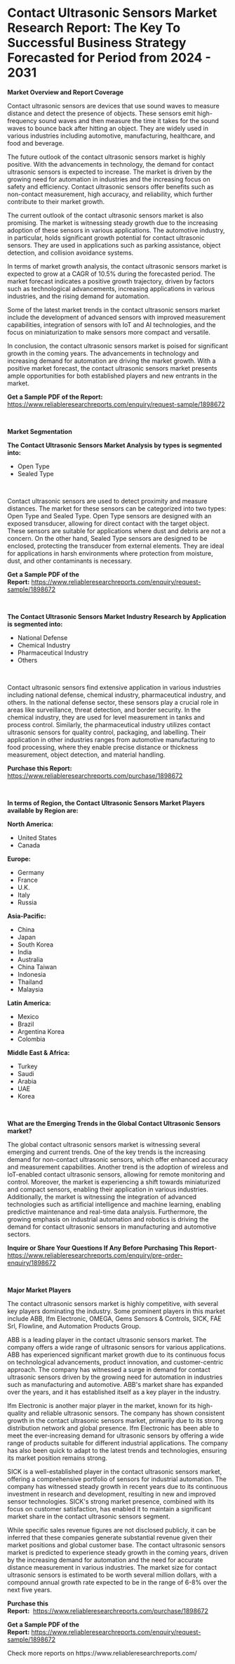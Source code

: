 <p><h1>Contact Ultrasonic Sensors Market Research Report: The Key To Successful Business Strategy Forecasted for Period from 2024 - 2031</h1></p><p><strong>Market Overview and Report Coverage</strong></p>
<p><p>Contact ultrasonic sensors are devices that use sound waves to measure distance and detect the presence of objects. These sensors emit high-frequency sound waves and then measure the time it takes for the sound waves to bounce back after hitting an object. They are widely used in various industries including automotive, manufacturing, healthcare, and food and beverage.</p><p>The future outlook of the contact ultrasonic sensors market is highly positive. With the advancements in technology, the demand for contact ultrasonic sensors is expected to increase. The market is driven by the growing need for automation in industries and the increasing focus on safety and efficiency. Contact ultrasonic sensors offer benefits such as non-contact measurement, high accuracy, and reliability, which further contribute to their market growth.</p><p>The current outlook of the contact ultrasonic sensors market is also promising. The market is witnessing steady growth due to the increasing adoption of these sensors in various applications. The automotive industry, in particular, holds significant growth potential for contact ultrasonic sensors. They are used in applications such as parking assistance, object detection, and collision avoidance systems.</p><p>In terms of market growth analysis, the contact ultrasonic sensors market is expected to grow at a CAGR of 10.5% during the forecasted period. The market forecast indicates a positive growth trajectory, driven by factors such as technological advancements, increasing applications in various industries, and the rising demand for automation.</p><p>Some of the latest market trends in the contact ultrasonic sensors market include the development of advanced sensors with improved measurement capabilities, integration of sensors with IoT and AI technologies, and the focus on miniaturization to make sensors more compact and versatile.</p><p>In conclusion, the contact ultrasonic sensors market is poised for significant growth in the coming years. The advancements in technology and increasing demand for automation are driving the market growth. With a positive market forecast, the contact ultrasonic sensors market presents ample opportunities for both established players and new entrants in the market.</p></p>
<p><strong>Get a Sample PDF of the Report:</strong> <a href="https://www.reliableresearchreports.com/enquiry/request-sample/1898672">https://www.reliableresearchreports.com/enquiry/request-sample/1898672</a></p>
<p>&nbsp;</p>
<p><strong>Market Segmentation</strong></p>
<p><strong>The Contact Ultrasonic Sensors Market Analysis by types is segmented into:</strong></p>
<p><ul><li>Open Type</li><li>Sealed Type</li></ul></p>
<p>&nbsp;</p>
<p><p>Contact ultrasonic sensors are used to detect proximity and measure distances. The market for these sensors can be categorized into two types: Open Type and Sealed Type. Open Type sensors are designed with an exposed transducer, allowing for direct contact with the target object. These sensors are suitable for applications where dust and debris are not a concern. On the other hand, Sealed Type sensors are designed to be enclosed, protecting the transducer from external elements. They are ideal for applications in harsh environments where protection from moisture, dust, and other contaminants is necessary.</p></p>
<p><strong>Get a Sample PDF of the Report:</strong>&nbsp;<a href="https://www.reliableresearchreports.com/enquiry/request-sample/1898672">https://www.reliableresearchreports.com/enquiry/request-sample/1898672</a></p>
<p>&nbsp;</p>
<p><strong>The Contact Ultrasonic Sensors Market Industry Research by Application is segmented into:</strong></p>
<p><ul><li>National Defense</li><li>Chemical Industry</li><li>Pharmaceutical Industry</li><li>Others</li></ul></p>
<p>&nbsp;</p>
<p><p>Contact ultrasonic sensors find extensive application in various industries including national defense, chemical industry, pharmaceutical industry, and others. In the national defense sector, these sensors play a crucial role in areas like surveillance, threat detection, and border security. In the chemical industry, they are used for level measurement in tanks and process control. Similarly, the pharmaceutical industry utilizes contact ultrasonic sensors for quality control, packaging, and labelling. Their application in other industries ranges from automotive manufacturing to food processing, where they enable precise distance or thickness measurement, object detection, and material handling.</p></p>
<p><strong>Purchase this Report:</strong>&nbsp; <a href="https://www.reliableresearchreports.com/purchase/1898672">https://www.reliableresearchreports.com/purchase/1898672</a></p>
<p>&nbsp;</p>
<p><strong>In terms of Region, the Contact Ultrasonic Sensors Market Players available by Region are:</strong></p>
<p>
    <p> <strong> North America: </strong>
        <ul>
            <li>United States</li>
            <li>Canada</li>
        </ul>
        </p> 
    <p> <strong> Europe: </strong>
        <ul>
            <li>Germany</li>
            <li>France</li>
            <li>U.K.</li>
            <li>Italy</li>
            <li>Russia</li>
        </ul>
        </p> 
    <p> <strong> Asia-Pacific: </strong>
        <ul>
            <li>China</li>
            <li>Japan</li>
            <li>South Korea</li>
            <li>India</li>
            <li>Australia</li>
            <li>China Taiwan</li>
            <li>Indonesia</li>
            <li>Thailand</li>
            <li>Malaysia</li>
        </ul>
        </p> 
    <p> <strong> Latin America: </strong>
        <ul>
            <li>Mexico</li>
            <li>Brazil</li>
            <li>Argentina Korea</li>
            <li>Colombia</li>
        </ul>
        </p> 
    <p> <strong> Middle East & Africa: </strong>
        <ul>
            <li>Turkey</li>
            <li>Saudi</li>
            <li>Arabia</li>
            <li>UAE</li>
            <li>Korea</li>
        </ul>
    </p>
    </p>
<p>&nbsp;</p>
<p><strong>What are the Emerging Trends in the Global Contact Ultrasonic Sensors market?</strong></p>
<p><p>The global contact ultrasonic sensors market is witnessing several emerging and current trends. One of the key trends is the increasing demand for non-contact ultrasonic sensors, which offer enhanced accuracy and measurement capabilities. Another trend is the adoption of wireless and IoT-enabled contact ultrasonic sensors, allowing for remote monitoring and control. Moreover, the market is experiencing a shift towards miniaturized and compact sensors, enabling their application in various industries. Additionally, the market is witnessing the integration of advanced technologies such as artificial intelligence and machine learning, enabling predictive maintenance and real-time data analysis. Furthermore, the growing emphasis on industrial automation and robotics is driving the demand for contact ultrasonic sensors in manufacturing and automotive sectors.</p></p>
<p><strong>Inquire or Share Your Questions If Any Before Purchasing This Report</strong>- <a href="https://www.reliableresearchreports.com/enquiry/pre-order-enquiry/1898672">https://www.reliableresearchreports.com/enquiry/pre-order-enquiry/1898672</a></p>
<p>&nbsp;</p>
<p><strong>Major Market Players</strong></p>
<p><p>The contact ultrasonic sensors market is highly competitive, with several key players dominating the industry. Some prominent players in this market include ABB, Ifm Electronic, OMEGA, Gems Sensors & Controls, SICK, FAE Srl, Flowline, and Automation Products Group. </p><p>ABB is a leading player in the contact ultrasonic sensors market. The company offers a wide range of ultrasonic sensors for various applications. ABB has experienced significant market growth due to its continuous focus on technological advancements, product innovation, and customer-centric approach. The company has witnessed a surge in demand for contact ultrasonic sensors driven by the growing need for automation in industries such as manufacturing and automotive. ABB's market share has expanded over the years, and it has established itself as a key player in the industry.</p><p>Ifm Electronic is another major player in the market, known for its high-quality and reliable ultrasonic sensors. The company has shown consistent growth in the contact ultrasonic sensors market, primarily due to its strong distribution network and global presence. Ifm Electronic has been able to meet the ever-increasing demand for ultrasonic sensors by offering a wide range of products suitable for different industrial applications. The company has also been quick to adapt to the latest trends and technologies, ensuring its market position remains strong.</p><p>SICK is a well-established player in the contact ultrasonic sensors market, offering a comprehensive portfolio of sensors for industrial automation. The company has witnessed steady growth in recent years due to its continuous investment in research and development, resulting in new and improved sensor technologies. SICK's strong market presence, combined with its focus on customer satisfaction, has enabled it to maintain a significant market share in the contact ultrasonic sensors segment.</p><p>While specific sales revenue figures are not disclosed publicly, it can be inferred that these companies generate substantial revenue given their market positions and global customer base. The contact ultrasonic sensors market is predicted to experience steady growth in the coming years, driven by the increasing demand for automation and the need for accurate distance measurement in various industries. The market size for contact ultrasonic sensors is estimated to be worth several million dollars, with a compound annual growth rate expected to be in the range of 6-8% over the next five years.</p></p>
<p><strong>Purchase this Report:</strong>&nbsp;&nbsp;<a href="https://www.reliableresearchreports.com/purchase/1898672">https://www.reliableresearchreports.com/purchase/1898672</a></p>
<p></p>
<p><strong>Get a Sample PDF of the Report:</strong>&nbsp;<a href="https://www.reliableresearchreports.com/enquiry/request-sample/1898672">https://www.reliableresearchreports.com/enquiry/request-sample/1898672</a></p>
<p>Check more reports on https://www.reliableresearchreports.com/</p>